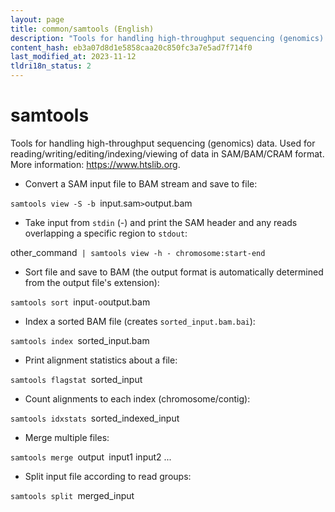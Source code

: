 ```yaml
---
layout: page
title: common/samtools (English)
description: "Tools for handling high-throughput sequencing (genomics) data."
content_hash: eb3a07d8d1e5858caa20c850fc3a7e5ad7f714f0
last_modified_at: 2023-11-12
tldri18n_status: 2
---
```

# samtools

Tools for handling high-throughput sequencing (genomics) data.
Used for reading/writing/editing/indexing/viewing of data in SAM/BAM/CRAM format.
More information: <https://www.htslib.org>.

- Convert a SAM input file to BAM stream and save to file:

`samtools view -S -b `<span class="tldr-var badge badge-pill bg-dark-lm bg-white-dm text-white-lm text-dark-dm font-weight-bold">input.sam</span>` > `<span class="tldr-var badge badge-pill bg-dark-lm bg-white-dm text-white-lm text-dark-dm font-weight-bold">output.bam</span>

- Take input from `stdin` (-) and print the SAM header and any reads overlapping a specific region to `stdout`:

<span class="tldr-var badge badge-pill bg-dark-lm bg-white-dm text-white-lm text-dark-dm font-weight-bold">other_command</span>` | samtools view -h - chromosome:start-end`

- Sort file and save to BAM (the output format is automatically determined from the output file's extension):

`samtools sort `<span class="tldr-var badge badge-pill bg-dark-lm bg-white-dm text-white-lm text-dark-dm font-weight-bold">input</span>` -o `<span class="tldr-var badge badge-pill bg-dark-lm bg-white-dm text-white-lm text-dark-dm font-weight-bold">output.bam</span>

- Index a sorted BAM file (creates `sorted_input.bam.bai`):

`samtools index `<span class="tldr-var badge badge-pill bg-dark-lm bg-white-dm text-white-lm text-dark-dm font-weight-bold">sorted_input.bam</span>

- Print alignment statistics about a file:

`samtools flagstat `<span class="tldr-var badge badge-pill bg-dark-lm bg-white-dm text-white-lm text-dark-dm font-weight-bold">sorted_input</span>

- Count alignments to each index (chromosome/contig):

`samtools idxstats `<span class="tldr-var badge badge-pill bg-dark-lm bg-white-dm text-white-lm text-dark-dm font-weight-bold">sorted_indexed_input</span>

- Merge multiple files:

`samtools merge `<span class="tldr-var badge badge-pill bg-dark-lm bg-white-dm text-white-lm text-dark-dm font-weight-bold">output</span>` `<span class="tldr-var badge badge-pill bg-dark-lm bg-white-dm text-white-lm text-dark-dm font-weight-bold">input1 input2 ...</span>

- Split input file according to read groups:

`samtools split `<span class="tldr-var badge badge-pill bg-dark-lm bg-white-dm text-white-lm text-dark-dm font-weight-bold">merged_input</span>

